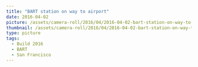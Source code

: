 ```yaml
---
title: "BART station on way to airport"
date: 2016-04-02
picture: /assets/camera-roll/2016/04/2016-04-02-bart-station-on-way-to-airport/20160402_183248048_iOS.jpg
thumbnail: /assets/camera-roll/2016/04/2016-04-02-bart-station-on-way-to-airport/20160402_183248048_iOS-thumbnail.jpg
type: picture
tags:
  - Build 2016
  - BART
  - San Francisco
---
```

